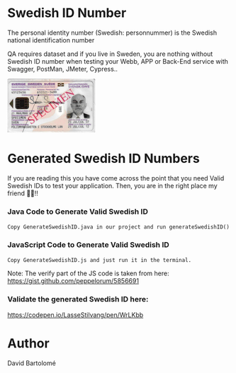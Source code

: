 
# Swedish ID Number
The personal identity number (Swedish: personnummer) is the Swedish national identification number

QA requires dataset and if you live in Sweden, you are nothing without Swedish ID number when testing your Webb, APP or Back-End service with Swagger, PostMan, JMeter, Cypress..

![Swedish_ID](specimen_ID.png)

# Generated Swedish ID Numbers
If you are reading this you have come across the point that you need Valid Swedish IDs to test your application. Then, you are in the right place my friend 🖖🏻!!

### Java Code to Generate Valid Swedish ID
    Copy GenerateSwedishID.java in our project and run generateSwedishID()

### JavaScript Code to Generate Valid Swedish ID
    Copy GenerateSwedishID.js and just run it in the terminal.
Note: The verify part of the JS code is taken from here: https://gist.github.com/peppelorum/5856691

### Validate the generated Swedish ID here:
  https://codepen.io/LasseStilvang/pen/WrLKbb

# Author
David Bartolomé
